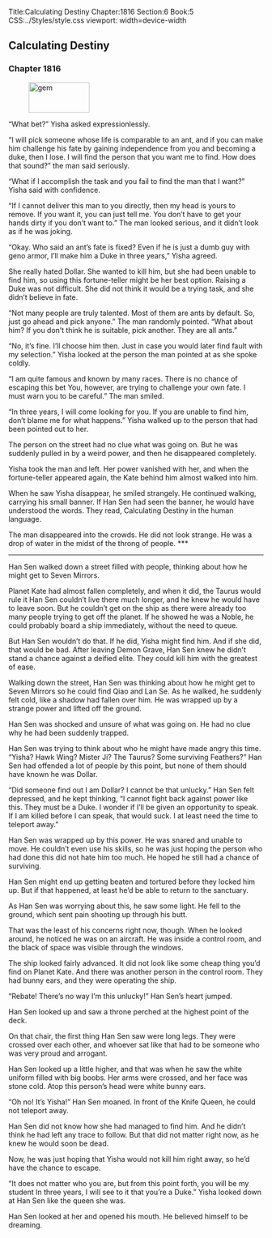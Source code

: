Title:Calculating Destiny 
Chapter:1816 
Section:6 
Book:5 
CSS:../Styles/style.css 
viewport: width=device-width
  
## Calculating Destiny
### Chapter 1816
  
<figure>
	<img src="../Images/gem.gif" alt="gem" id="gem" width="120" height="60" />
</figure>
  

  
“What bet?” Yisha asked expressionlessly.

“I will pick someone whose life is comparable to an ant, and if you can make him challenge his fate by gaining independence from you and becoming a duke, then I lose. I will find the person that you want me to find. How does that sound?” the man said seriously.

“What if I accomplish the task and you fail to find the man that I want?” Yisha said with confidence.

“If I cannot deliver this man to you directly, then my head is yours to remove. If you want it, you can just tell me. You don’t have to get your hands dirty if you don’t want to.” The man looked serious, and it didn’t look as if he was joking.

“Okay. Who said an ant’s fate is fixed? Even if he is just a dumb guy with geno armor, I’ll make him a Duke in three years,” Yisha agreed.

She really hated Dollar. She wanted to kill him, but she had been unable to find him, so using this fortune-teller might be her best option. Raising a Duke was not difficult. She did not think it would be a trying task, and she didn’t believe in fate.

“Not many people are truly talented. Most of them are ants by default. So, just go ahead and pick anyone.” The man randomly pointed. “What about him? If you don’t think he is suitable, pick another. They are all ants.”

“No, it’s fine. I’ll choose him then. Just in case you would later find fault with my selection.” Yisha looked at the person the man pointed at as she spoke coldly.

“I am quite famous and known by many races. There is no chance of escaping this bet You, however, are trying to challenge your own fate. I must warn you to be careful.” The man smiled.

“In three years, I will come looking for you. If you are unable to find him, don’t blame me for what happens.” Yisha walked up to the person that had been pointed out to her.

The person on the street had no clue what was going on. But he was suddenly pulled in by a weird power, and then he disappeared completely.

Yisha took the man and left. Her power vanished with her, and when the fortune-teller appeared again, the Kate behind him almost walked into him.

When he saw Yisha disappear, he smiled strangely. He continued walking, carrying his small banner. If Han Sen had seen the banner, he would have understood the words. They read, Calculating Destiny in the human language.

The man disappeared into the crowds. He did not look strange. He was a drop of water in the midst of the throng of people. ***

***

Han Sen walked down a street filled with people, thinking about how he might get to Seven Mirrors.

Planet Kate had almost fallen completely, and when it did, the Taurus would rule it Han Sen couldn’t live there much longer, and he knew he would have to leave soon. But he couldn’t get on the ship as there were already too many people trying to get off the planet. If he showed he was a Noble, he could probably board a ship immediately, without the need to queue.

But Han Sen wouldn’t do that. If he did, Yisha might find him. And if she did, that would be bad. After leaving Demon Grave, Han Sen knew he didn’t stand a chance against a deified elite. They could kill him with the greatest of ease.

Walking down the street, Han Sen was thinking about how he might get to Seven Mirrors so he could find Qiao and Lan Se. As he walked, he suddenly felt cold, like a shadow had fallen over him. He was wrapped up by a strange power and lifted off the ground.

Han Sen was shocked and unsure of what was going on. He had no clue why he had been suddenly trapped.

Han Sen was trying to think about who he might have made angry this time. “Yisha? Hawk Wing? Mister Ji? The Taurus? Some surviving Feathers?” Han Sen had offended a lot of people by this point, but none of them should have known he was Dollar.

“Did someone find out I am Dollar? I cannot be that unlucky.” Han Sen felt depressed, and he kept thinking, “I cannot fight back against power like this. They must be a Duke. I wonder if I’ll be given an opportunity to speak. If I am killed before I can speak, that would suck. I at least need the time to teleport away.”

Han Sen was wrapped up by this power. He was snared and unable to move. He couldn’t even use his skills, so he was just hoping the person who had done this did not hate him too much. He hoped he still had a chance of surviving.

Han Sen might end up getting beaten and tortured before they locked him up. But if that happened, at least he’d be able to return to the sanctuary.

As Han Sen was worrying about this, he saw some light. He fell to the ground, which sent pain shooting up through his butt.

That was the least of his concerns right now, though. When he looked around, he noticed he was on an aircraft. He was inside a control room, and the black of space was visible through the windows.

The ship looked fairly advanced. It did not look like some cheap thing you’d find on Planet Kate. And there was another person in the control room. They had bunny ears, and they were operating the ship.

“Rebate! There’s no way I’m this unlucky!” Han Sen’s heart jumped.

Han Sen looked up and saw a throne perched at the highest point of the deck.

On that chair, the first thing Han Sen saw were long legs. They were crossed over each other, and whoever sat like that had to be someone who was very proud and arrogant.

Han Sen looked up a little higher, and that was when he saw the white uniform filled with big boobs. Her arms were crossed, and her face was stone cold. Atop this person’s head were white bunny ears.

“Oh no! It’s Yisha!” Han Sen moaned. In front of the Knife Queen, he could not teleport away.

Han Sen did not know how she had managed to find him. And he didn’t think he had left any trace to follow. But that did not matter right now, as he knew he would soon be dead.

Now, he was just hoping that Yisha would not kill him right away, so he’d have the chance to escape.

“It does not matter who you are, but from this point forth, you will be my student In three years, I will see to it that you’re a Duke.” Yisha looked down at Han Sen like the queen she was.

Han Sen looked at her and opened his mouth. He believed himself to be dreaming.
